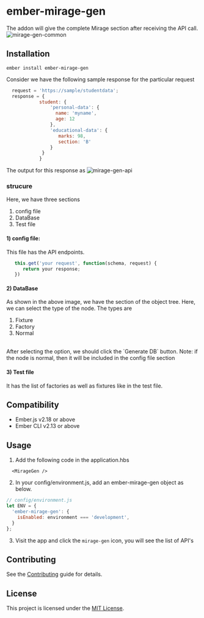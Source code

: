 ember-mirage-gen
==============================================================================

The addon will give the complete Mirage section after receiving the API call.
![mirage-gen-common](https://i.imgur.com/Lfsx51V.png)

Installation
------------------------------------------------------------------------------

```
ember install ember-mirage-gen
```
Consider we have the following sample response for the particular request
```javascript
  request = 'https://sample/studentdata';
  response = {
            student: {
                'personal-data': {
                  name: 'myname',
                  age: 12
                },
                'educational-data': {
                   marks: 98,
                   section: 'B'
                }
             } 
            }
```
The output for this response as
![mirage-gen-api](https://i.imgur.com/LN0EI1f.png)
### strucure
  Here, we have three sections
  1. config file
  2. DataBase
  3. Test file
#### 1) config file:
 This file has the API endpoints.
 ```javascript
    this.get('your request', function(schema, request) {
       return your response;
    })
 ```
 #### 2) DataBase
  As shown in the above image, we have the section of the object tree. Here, we can select the type of the node. The types are
  1. Fixture
  2. Factory
  3. Normal
  <br>
  After selecting the option, we should click the `Generate DB` button.
  Note: if the node is normal, then it will be included in the config file section
 
#### 3) Test file
  It has the list of factories as well as fixtures like in the test file.

Compatibility
------------------------------------------------------------------------------

* Ember.js v2.18 or above
* Ember CLI v2.13 or above

Usage
------------------------------------------------------------------------------

1. Add the following code in the application.hbs
```
  <MirageGen />
```
2. In your config/environment.js, add an ember-mirage-gen object as below.
```javascript
// config/environment.js
let ENV = {
  'ember-mirage-gen': {
    isEnabled: environment === 'development',
  }
};
```
3. Visit the app and click the `mirage-gen` icon, you will see the list of API's

Contributing
------------------------------------------------------------------------------

See the [Contributing](CONTRIBUTING.md) guide for details.


License
------------------------------------------------------------------------------

This project is licensed under the [MIT License](LICENSE.md).
